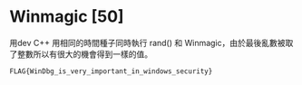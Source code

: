 # Winmagic [50]

用dev C++ 用相同的時間種子同時執行 rand() 和 Winmagic，由於最後亂數被取了整數所以有很大的機會得到一樣的值。

`FLAG{WinDbg_is_very_important_in_windows_security}`

